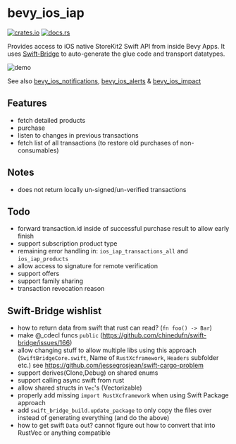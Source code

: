 # bevy_ios_iap

[![crates.io](https://img.shields.io/crates/v/bevy_ios_iap.svg)](https://crates.io/crates/bevy_ios_iap)
[![docs.rs](https://img.shields.io/docsrs/bevy_ios_iap)](https://docs.rs/bevy_ios_gamecenter/latest/bevy_ios_iap/)

Provides access to iOS native StoreKit2 Swift API from inside Bevy Apps.
It uses [Swift-Bridge](https://github.com/chinedufn/swift-bridge) to auto-generate the glue code and transport datatypes.

![demo](./demo.gif)

See also [bevy_ios_notifications](https://github.com/rustunit/bevy_ios_notifications), [bevy_ios_alerts](https://github.com/rustunit/bevy_ios_alerts) & [bevy_ios_impact](https://github.com/rustunit/bevy_ios_impact)

## Features
* fetch detailed products
* purchase
* listen to changes in previous transactions
* fetch list of all transactions (to restore old purchases of non-consumables)

## Notes
* does not return locally un-signed/un-verified transactions

## Todo
* forward transaction.id inside of successful purchase result to allow early finish
* support subscription product type
* remaining error handling in: `ios_iap_transactions_all` and `ios_iap_products`
* allow access to signature for remote verification
* support offers
* support family sharing
* transaction revocation reason

## Swift-Bridge wishlist
* how to return data from swift that rust can read? (`fn foo() -> Bar`)
* make @_cdecl funcs `public` (https://github.com/chinedufn/swift-bridge/issues/166)
* allow changing stuff to allow multiple libs using this approach (`SwiftBridgeCore.swift`, Name of `RustXcframework`, `Headers` subfolder etc.) see https://github.com/jessegrosjean/swift-cargo-problem
* support derives(Clone,Debug) on shared enums
* support calling async swift from rust
* allow shared structs in `Vec`'s (Vectorizable)
* properly add missing `import RustXcframework` when using Swift Package approach
* add `swift_bridge_build.update_package` to only copy the files over instead of generating everything (and do the above)
* how to get swift `Data` out? cannot figure out how to convert that into RustVec<UInt8> or anything compatible